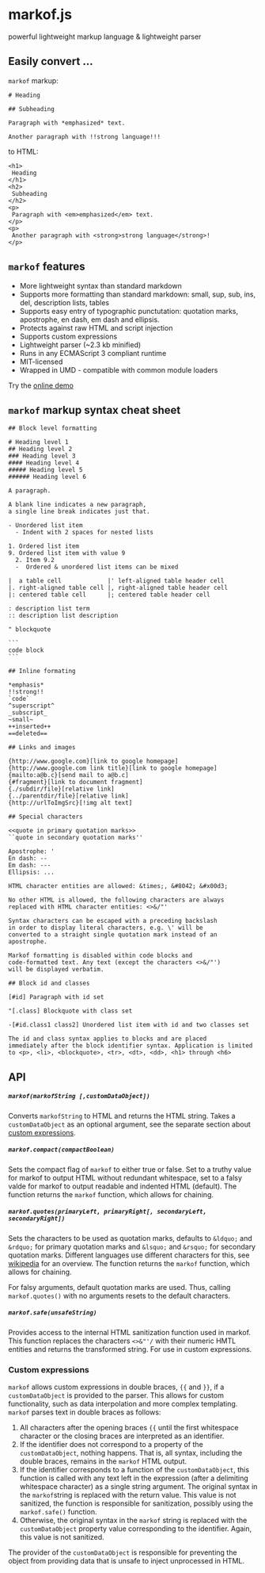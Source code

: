# markof.js

powerful lightweight markup language & lightweight parser

## Easily convert ...
`markof` markup:
```
# Heading

## Subheading

Paragraph with *emphasized* text.

Another paragraph with !!strong language!!!
```
to HTML:
```
<h1>
 Heading
</h1>
<h2>
 Subheading
</h2>
<p>
 Paragraph with <em>emphasized</em> text.
</p>
<p>
 Another paragraph with <strong>strong language</strong>!
</p>
```
## `markof` features

* More lightweight syntax than standard markdown
* Supports more formatting than standard markdown: small, sup, sub, ins, del, description lists, tables
* Supports easy entry of typographic punctutation: quotation marks, apostrophe, en dash, em dash and ellipsis.
* Protects against raw HTML and script injection
* Supports custom expressions
* Lightweight parser (~2.3 kb minified)
* Runs in any ECMAScript 3 compliant runtime
* MIT-licensed
* Wrapped in UMD - compatible with common module loaders

Try the [online demo](http://tomaslangkaas.github.io/markof.js/)

## `markof` markup syntax cheat sheet

    ## Block level formatting
    
    # Heading level 1
    ## Heading level 2
    ### Heading level 3
    #### Heading level 4
    ##### Heading level 5
    ###### Heading level 6
    
    A paragraph.
    
    A blank line indicates a new paragraph,
    a single line break indicates just that.
    
    - Unordered list item
      - Indent with 2 spaces for nested lists
    
    1. Ordered list item
    9. Ordered list item with value 9
      2. Item 9.2
      -  Ordered & unordered list items can be mixed
    
    |  a table cell             |' left-aligned table header cell
    |. right-aligned table cell |, right-aligned table header cell
    |: centered table cell      |; centered table header cell
    
    : description list term
    :: description list description
    
    " blockquote
    
    ```
    code block
    ```
    
    ## Inline formating
    
    *emphasis*
    !!strong!!
    `code`
    ^superscript^
    _subscript_
    ~small~
    ++inserted++
    ==deleted==
    
    ## Links and images
    
    {http://www.google.com}[link to google homepage]
    {http://www.google.com link title}[link to google homepage]
    {mailto:a@b.c}[send mail to a@b.c]
    {#fragment}[link to document fragment]
    {./subdir/file}[relative link]
    {../parentdir/file}[relative link]
    {http://urlToImgSrc}[!img alt text]
    
    ## Special characters
    
    <<quote in primary quotation marks>>
    ``quote in secondary quotation marks''
    
    Apostrophe: '
    En dash: --
    Em dash: ---
    Ellipsis: ...
    
    HTML character entities are allowed: &times;, &#8042; &#x00d3;
    
    No other HTML is allowed, the following characters are always 
    replaced with HTML character entities: <>&/"'
    
    Syntax characters can be escaped with a preceding backslash
    in order to display literal characters, e.g. \' will be 
    converted to a straight single quotation mark instead of an 
    apostrophe.
    
    Markof formatting is disabled within code blocks and 
    code-formatted text. Any text (except the characters <>&/"') 
    will be displayed verbatim.
    
    ## Block id and classes
    
    [#id] Paragraph with id set
    
    "[.class] Blockquote with class set
    
    -[#id.class1 class2] Unordered list item with id and two classes set
    
    The id and class syntax applies to blocks and are placed 
    immediately after the block identifier syntax. Application is limited
    to <p>, <li>, <blockquote>, <tr>, <dt>, <dd>, <h1> through <h6>

## API

##### `markof(markofString [,customDataObject])`

Converts `markofString` to HTML and returns the HTML string. Takes a `customDataObject` as an optional argument, see the separate section about [custom expressions](#custom-expressions).

##### `markof.compact(compactBoolean)`

Sets the compact flag of `markof` to either true or false. Set to a truthy value for markof to output HTML without redundant whitespace, set to a falsy valde for markof to output readable and indented HTML (default). The function returns the `markof` function, which allows for chaining.

##### `markof.quotes(primaryLeft, primaryRight[, secondaryLeft, secondaryRight])`

Sets the characters to be used as quotation marks, defaults to `&ldquo;` and `&rdquo;` for primary quotation marks and `&lsquo;` and `&rsquo;` for secondary quotation marks. Different languages use different characters for this, see [wikipedia](https://en.wikipedia.org/wiki/Quotation_mark) for an overview. The function returns the `markof` function, which allows for chaining.

For falsy arguments, default quotation marks are used. Thus, calling `markof.quotes()` with no arguments resets to the default characters.

##### `markof.safe(unsafeString)`

Provides access to the internal HTML sanitization function used in markof. This function replaces the characters `<>&"'/` with their numeric HMTL entities and returns the transformed string. For use in custom expressions.

### Custom expressions

`markof` allows custom expressions in double braces, `{{` and `}}`, if a `customDataObject` is provided to the parser. This allows for custom functionality, such as data interpolation and more complex templating. `markof` parses text in double braces as follows:

1. All characters after the opening braces `{{` until the first whitespace character or the closing braces are interpreted as an identifier.
2. If the identifier does not correspond to a property of the `customDataObject`, nothing happens. That is, all syntax, including the double braces, remains in the `markof` HTML output.
3. If the identifier corresponds to a function of the `customDataObject`, this function is called with any text left in the expression (after a delimiting whitespace character) as a single string argument. The original syntax in the `markof`string is replaced with the return value. This value is not sanitized, the function is responsible for sanitization, possibly using the `markof.safe()` function.
4. Otherwise, the original syntax in the `markof` string is replaced with the `customDataObject` property value corresponding to the identifier. Again, this value is not sanitized.

The provider of the `customDataObject` is responsible for preventing the object from providing data that is unsafe to inject unprocessed in HTML.
